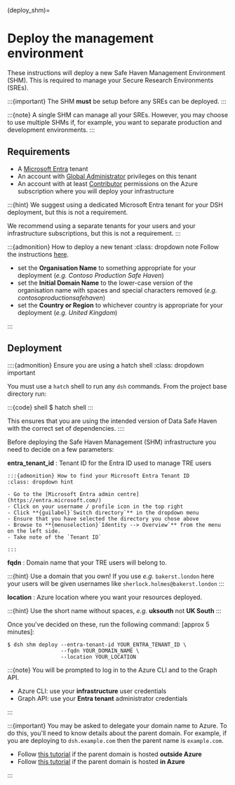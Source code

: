 (deploy_shm)=

# Deploy the management environment

These instructions will deploy a new Safe Haven Management Environment (SHM).
This is required to manage your Secure Research Environments (SREs).

:::{important}
The SHM **must** be setup before any SREs can be deployed.
:::

:::{note}
A single SHM can manage all your SREs.
However, you may choose to use multiple SHMs if, for example, you want to separate production and development environments.
:::

## Requirements

- A [Microsoft Entra](https://learn.microsoft.com/en-us/entra/fundamentals/) tenant
- An account with [Global Administrator](https://learn.microsoft.com/en-us/entra/global-secure-access/reference-role-based-permissions#global-administrator) privileges on this tenant
- An account with at least [Contributor](https://learn.microsoft.com/en-us/azure/role-based-access-control/built-in-roles/general#contributor) permissions on the Azure subscription where you will deploy your infrastructure

:::{hint}
We suggest using a dedicated Microsoft Entra tenant for your DSH deployment, but this is not a requirement.

We recommend using a separate tenants for your users and your infrastructure subscriptions, but this is not a requirement.
:::

:::{admonition} How to deploy a new tenant
:class: dropdown note
Follow the instructions [here](https://learn.microsoft.com/en-us/entra/fundamentals/create-new-tenant).

- set the **Organisation Name** to something appropriate for your deployment (_e.g._ _Contoso Production Safe Haven_)
- set the **Initial Domain Name** to the lower-case version of the organisation name with spaces and special characters removed (_e.g._ _contosoproductionsafehaven_)
- set the **Country or Region** to whichever country is appropriate for your deployment (_e.g._ _United Kingdom_)

:::

## Deployment

::::{admonition} Ensure you are using a hatch shell
:class: dropdown important

You must use a `hatch` shell to run any `dsh` commands.
From the project base directory run:

:::{code} shell
$ hatch shell
:::

This ensures that you are using the intended version of Data Safe Haven with the correct set of dependencies.
::::

Before deploying the Safe Haven Management (SHM) infrastructure you need to decide on a few parameters:

**entra_tenant_id**
: Tenant ID for the Entra ID used to manage TRE users

    :::{admonition} How to find your Microsoft Entra Tenant ID
    :class: dropdown hint

    - Go to the [Microsoft Entra admin centre](https://entra.microsoft.com/)
    - Click on your username / profile icon in the top right
    - Click **{guilabel}`Switch directory`** in the dropdown menu
    - Ensure that you have selected the directory you chose above
    - Browse to **{menuselection}`Identity --> Overview`** from the menu on the left side.
    - Take note of the `Tenant ID`

    :::

**fqdn**
: Domain name that your TRE users will belong to.

  :::{hint}
  Use a domain that you own! If you use _e.g._ `bakerst.london` here your users will be given usernames like `sherlock.holmes@bakerst.london`
  :::

**location**
: Azure location where you want your resources deployed.

  :::{hint}
  Use the short name without spaces, _e.g._ **uksouth** not **UK South**
  :::

Once you've decided on these, run the following command: [approx 5 minutes]:

```{code} shell
$ dsh shm deploy --entra-tenant-id YOUR_ENTRA_TENANT_ID \
                 --fqdn YOUR_DOMAIN_NAME \
                 --location YOUR_LOCATION
```

:::{note}
You will be prompted to log in to the Azure CLI and to the Graph API.

- Azure CLI: use your **infrastructure** user credentials
- Graph API: use your **Entra tenant** administrator credentials

:::

:::{important}
You may be asked to delegate your domain name to Azure. To do this, you'll need to know details about the parent domain. For example, if you are deploying to `dsh.example.com` then the parent name is `example.com`.

- Follow [this tutorial](https://learn.microsoft.com/en-us/azure/dns/dns-delegate-domain-azure-dns#delegate-the-domain) if the parent domain is hosted **outside Azure**
- Follow [this tutorial](https://learn.microsoft.com/en-us/azure/dns/tutorial-public-dns-zones-child#verify-the-child-dns-zone) if the parent domain is hosted **in Azure**

:::
